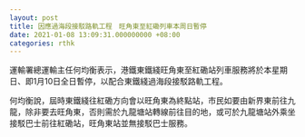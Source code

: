 ```yaml
---
layout: post
title: 因應過海段接駁路軌工程　旺角東至紅磡列車本周日暫停
date: 2021-01-08 13:09:31.000000000 +08:00
categories: rthk
---
```


運輸署總運輸主任何均衡表示，港鐵東鐵綫旺角東至紅磡站列車服務將於本星期日、即1月10日全日暫停，以配合東鐵綫過海段接駁路軌工程。

何均衡說，屆時東鐵綫往紅磡方向會以旺角東為終點站，市民如要由新界東前往九龍，除非要去旺角東，否則需於九龍塘站轉線前往目的地，或可於九龍塘站外乘坐接駁巴士前往紅磡站，旺角東站並無接駁巴士服務。
